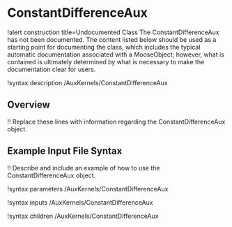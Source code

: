 # ConstantDifferenceAux

!alert construction title=Undocumented Class
The ConstantDifferenceAux has not been documented. The content listed below should be used as a starting point for
documenting the class, which includes the typical automatic documentation associated with a
MooseObject; however, what is contained is ultimately determined by what is necessary to make the
documentation clear for users.

!syntax description /AuxKernels/ConstantDifferenceAux

## Overview

!! Replace these lines with information regarding the ConstantDifferenceAux object.

## Example Input File Syntax

!! Describe and include an example of how to use the ConstantDifferenceAux object.

!syntax parameters /AuxKernels/ConstantDifferenceAux

!syntax inputs /AuxKernels/ConstantDifferenceAux

!syntax children /AuxKernels/ConstantDifferenceAux
